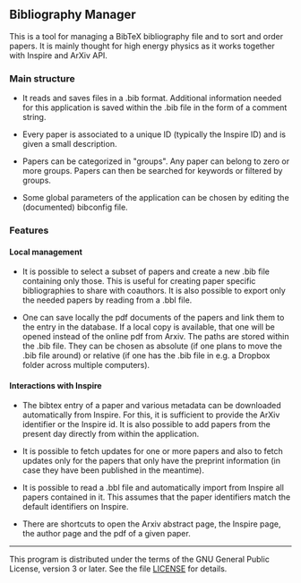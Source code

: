Bibliography Manager
---

This is a tool for managing a BibTeX bibliography file and to sort and order papers. It is mainly thought for high energy physics as it works together with Inspire and ArXiv API.   

### Main structure

 - It reads and saves files in a .bib format. Additional information needed for this application is saved within the .bib file in the form of a comment string.

 - Every paper is associated to a unique ID (typically the Inspire ID) and is given a small description.

 - Papers can be categorized in "groups". Any paper can belong to zero or more groups. Papers can then be searched for keywords or filtered by groups.

 - Some global parameters of the application can be chosen by editing the (documented) bibconfig file.

### Features

#### Local management

 - It is possible to select a subset of papers and create a new .bib file containing only those. This is useful for creating paper specific bibliographies to share with coauthors. It is also possible to export only the needed papers by reading from a .bbl file.

 - One can save locally the pdf documents of the papers and link them to the entry in the database. If a local copy is available, that one will be opened instead of the online pdf from Arxiv. The paths are stored within the .bib file. They can be chosen as absolute (if one plans to move the .bib file around) or relative (if one has the .bib file in e.g. a Dropbox folder across multiple computers).

#### Interactions with Inspire

 - The bibtex entry of a paper and various metadata can be downloaded automatically from Inspire. For this, it is sufficient to provide the ArXiv identifier or the Inspire id. It is also possible to add papers from the present day directly from within the application.

 - It is possible to fetch updates for one or more papers and also to fetch updates only for the papers that only have the preprint information (in case they have been published in the meantime).

 - It is possible to read a .bbl file and automatically import from Inspire all papers contained in it. This assumes that the paper identifiers match the default identifiers on Inspire.

 - There are shortcuts to open the Arxiv abstract page, the Inspire page, the author page and the pdf of a given paper.

---

This program is distributed under the terms of the GNU General Public License,
version 3 or later. See the file [LICENSE](LICENSE) for details.
